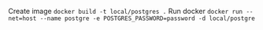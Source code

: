 Create image 
```docker build -t local/postgres .```
Run docker
```docker run --net=host --name postgre -e POSTGRES_PASSWORD=password -d local/postgre```